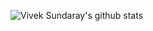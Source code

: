 ![Vivek Sundaray's github stats](https://github-readme-stats.vercel.app/api?username=viveksray17&count_private=true&theme=tokyonight&hide=contribs,prs)
